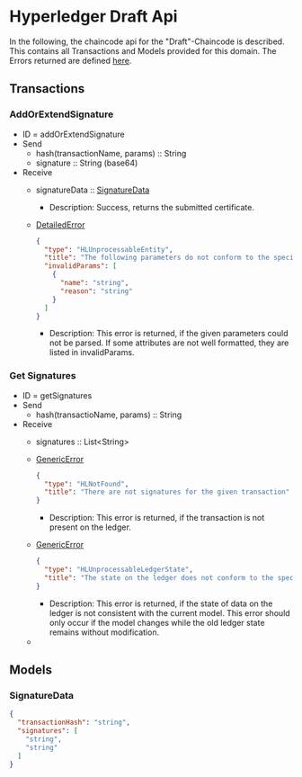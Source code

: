 # Hyperledger Draft Api

In the following, the chaincode api for the "Draft"-Chaincode is described.
This contains all Transactions and Models provided for this domain.
The Errors returned are defined [here](errors.md#Errors).

## Transactions

### AddOrExtendSignature
- ID = addOrExtendSignature
- Send
    - hash(transactionName, params) :: String
    - signature :: String (base64)
- Receive
    - signatureData :: [SignatureData](#SignatureData)
      -  Description: Success, returns the submitted certificate.

    - [DetailedError](errors.md#DetailedError) 
      ```json
      {
        "type": "HLUnprocessableEntity",
        "title": "The following parameters do not conform to the specified format",
        "invalidParams": [
          {
            "name": "string",
            "reason": "string"
          }
        ]
      }
      ```
       - Description: This error is returned, if the given parameters could not be parsed. If some attributes are not well formatted, they are listed in invalidParams.

### Get Signatures
- ID = getSignatures
- Send
    - hash(transactioName, params) :: String
- Receive
    - signatures :: List\<String\>

    - [GenericError](errors.md#GenericError) 
      ```json
      {
        "type": "HLNotFound",
        "title": "There are not signatures for the given transaction"
      }
      ```
      - Description: This error is returned, if the transaction is not present on the ledger.
    - [GenericError](errors.md#GenericError) 
      ```json
      {
        "type": "HLUnprocessableLedgerState",
        "title": "The state on the ledger does not conform to the specified format"
      }
      ```
      - Description: This error is returned, if the state of data on the ledger is not consistent with the current model. This error should only occur if the model changes while the old ledger state remains without modification.

    - 

## <a id="Models" />Models

### <a id="SignatureData" />SignatureData
```json
{
  "transactionHash": "string",
  "signatures": [
    "string",
    "string"
  ]
}
```
